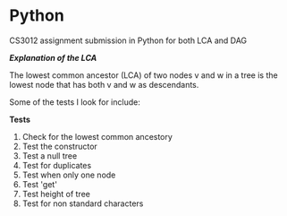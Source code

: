 # Python
CS3012 assignment submission in Python for both LCA and DAG


 <i><b>Explanation of the LCA</b></i>

 The lowest common ancestor (LCA) of two nodes v and w in a tree is the lowest node that has both v and w as descendants.

 Some of the tests I look for include:

 <b>Tests</b>

 1. Check for the lowest common ancestory
 2. Test the constructor
 3. Test a null tree
 4. Test for duplicates
 5. Test when only one node
 6. Test 'get' 
 7. Test height of tree
 8. Test for non standard characters
